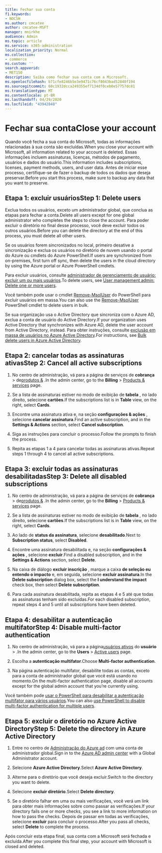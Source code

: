 ```yaml
---
title: Fechar sua conta
f1.keywords:
- NOCSH
ms.author: cmcatee
author: cmcatee-MSFT
manager: mnirkhe
audience: Admin
ms.topic: article
ms.service: o365-administration
localization_priority: Normal
ms.collection:
- commerce
ms.custom: ''
search.appverid:
- MET150
description: Saiba como fechar sua conta com a Microsoft.
ms.openlocfilehash: b71cfe8246b5e3e9471c76cf8043bad52840f194
ms.sourcegitcommit: 60c1932dcca249355ef7134df0ceb0e57757dc81
ms.translationtype: MT
ms.contentlocale: pt-BR
ms.lasthandoff: 04/29/2020
ms.locfileid: "43942848"
---
```

# <a name="close-your-account"></a><span data-ttu-id="e89dc-103">Fechar sua conta</span><span class="sxs-lookup"><span data-stu-id="e89dc-103">Close your account</span></span>

<span data-ttu-id="e89dc-104">Quando você fecha a sua conta do Microsoft, todas as informações relacionadas à sua conta são excluídas.</span><span class="sxs-lookup"><span data-stu-id="e89dc-104">When you close your account with Microsoft, all information related to your account is deleted.</span></span> <span data-ttu-id="e89dc-105">Essas informações incluem assinaturas, licenças, métodos de pagamento, usuários e dados do usuário.</span><span class="sxs-lookup"><span data-stu-id="e89dc-105">This information includes subscriptions, licenses, payment methods, users, and user data.</span></span> <span data-ttu-id="e89dc-106">Antes de iniciar esse processo, certifique-se de fazer o backup de todos os dados que deseja preservar.</span><span class="sxs-lookup"><span data-stu-id="e89dc-106">Before you start this process, make sure to backup any data that you want to preserve.</span></span>

## <a name="step-1-delete-users"></a><span data-ttu-id="e89dc-107">Etapa 1: excluir usuários</span><span class="sxs-lookup"><span data-stu-id="e89dc-107">Step 1: Delete users</span></span>

<span data-ttu-id="e89dc-108">Exclua todos os usuários, exceto um administrador global, que conclua as etapas para fechar a conta.</span><span class="sxs-lookup"><span data-stu-id="e89dc-108">Delete all users except for one global administrator who completes the steps to close the account.</span></span> <span data-ttu-id="e89dc-109">Para poder excluir o diretório no final desse processo, você deve excluir todos os outros usuários.</span><span class="sxs-lookup"><span data-stu-id="e89dc-109">Before you can delete the directory at the end of this process, you must delete all other users.</span></span>

<span data-ttu-id="e89dc-110">Se os usuários forem sincronizados no local, primeiro desative a sincronização e exclua os usuários no diretório de nuvem usando o portal do Azure ou cmdlets do Azure PowerShell.</span><span class="sxs-lookup"><span data-stu-id="e89dc-110">If users are synchronized from on-premises, first turn off sync, then delete the users in the cloud directory by using the Azure portal or Azure PowerShell cmdlets.</span></span>

<span data-ttu-id="e89dc-111">Para excluir usuários, consulte <a href="https://docs.microsoft.com/office365/admin/add-users/delete-a-user?view=o365-worldwide#user-management-admin-delete-one-or-more-users-from-office-365">administrador de gerenciamento de usuário: excluir um ou mais usuários</a>.</span><span class="sxs-lookup"><span data-stu-id="e89dc-111">To delete users, see <a href="https://docs.microsoft.com/office365/admin/add-users/delete-a-user?view=o365-worldwide#user-management-admin-delete-one-or-more-users-from-office-365">User management admin: Delete one or more users</a>.</span></span>

<span data-ttu-id="e89dc-112">Você também pode usar o cmdlet <a href="https://go.microsoft.com/fwlink/?linkid=842230">Remove-MsolUser</a> do PowerShell para excluir usuários em massa.</span><span class="sxs-lookup"><span data-stu-id="e89dc-112">You can also use the <a href="https://go.microsoft.com/fwlink/?linkid=842230">Remove-MsolUser</a> PowerShell cmdlet to delete users in bulk.</span></span>

<span data-ttu-id="e89dc-113">Se sua organização usa o Active Directory que sincroniza com o Azure AD, exclua a conta de usuário do Active Directory.</span><span class="sxs-lookup"><span data-stu-id="e89dc-113">If your organization uses Active Directory that synchronizes with Azure AD, delete the user account from Active Directory, instead.</span></span> <span data-ttu-id="e89dc-114">Para obter instruções, consulte <a href="https://docs.microsoft.com/azure/active-directory/users-groups-roles/users-bulk-delete">exclusão em massa de usuários no Azure Active Directory</a>.</span><span class="sxs-lookup"><span data-stu-id="e89dc-114">For instructions, see <a href="https://docs.microsoft.com/azure/active-directory/users-groups-roles/users-bulk-delete">Bulk delete users in Azure Active Directory</a>.</span></span>

## <a name="step-2-cancel-all-active-subscriptions"></a><span data-ttu-id="e89dc-115">Etapa 2: cancelar todas as assinaturas ativas</span><span class="sxs-lookup"><span data-stu-id="e89dc-115">Step 2: Cancel all active subscriptions</span></span>

1. <span data-ttu-id="e89dc-116">No centro de administração, vá para a página de serviços de **cobrança** > de<a href="https://go.microsoft.com/fwlink/p/?linkid=842054" target="_blank">produtos &</a> .</span><span class="sxs-lookup"><span data-stu-id="e89dc-116">In the admin center, go to the **Billing** > <a href="https://go.microsoft.com/fwlink/p/?linkid=842054" target="_blank">Products & services</a> page.</span></span>

2. <span data-ttu-id="e89dc-117">Se a lista de assinaturas estiver no modo de exibição de **tabela** , no lado direito, selecione **cartões**.</span><span class="sxs-lookup"><span data-stu-id="e89dc-117">If the subscriptions list is in **Table** view, on the right, select **Cards**.</span></span>

3. <span data-ttu-id="e89dc-118">Encontre uma assinatura ativa e, na seção **configurações & ações** , selecione **cancelar assinatura**.</span><span class="sxs-lookup"><span data-stu-id="e89dc-118">Find an active subscription, and in the **Settings & Actions** section, select **Cancel subscription**.</span></span>

4. <span data-ttu-id="e89dc-119">Siga as instruções para concluir o processo.</span><span class="sxs-lookup"><span data-stu-id="e89dc-119">Follow the prompts to finish the process.</span></span>

5. <span data-ttu-id="e89dc-120">Repita as etapas 1 a 4 para cancelar todas as assinaturas ativas.</span><span class="sxs-lookup"><span data-stu-id="e89dc-120">Repeat steps 1 through 4 to cancel all active subscriptions.</span></span>

## <a name="step-3-delete-all-disabled-subscriptions"></a><span data-ttu-id="e89dc-121">Etapa 3: excluir todas as assinaturas desabilitadas</span><span class="sxs-lookup"><span data-stu-id="e89dc-121">Step 3: Delete all disabled subscriptions</span></span>

1. <span data-ttu-id="e89dc-122">No centro de administração, vá para a página de serviços de **cobrança** > de<a href="https://go.microsoft.com/fwlink/p/?linkid=842054" target="_blank">produtos &</a> .</span><span class="sxs-lookup"><span data-stu-id="e89dc-122">In the admin center, go to the **Billing** > <a href="https://go.microsoft.com/fwlink/p/?linkid=842054" target="_blank">Products & services</a> page.</span></span>

2. <span data-ttu-id="e89dc-123">Se a lista de assinaturas estiver no modo de exibição de **tabela** , no lado direito, selecione **cartões**.</span><span class="sxs-lookup"><span data-stu-id="e89dc-123">If the subscriptions list is in **Table** view, on the right, select **Cards**.</span></span>

3. <span data-ttu-id="e89dc-124">Ao lado de **status da assinatura**, selecione **desabilitado**.</span><span class="sxs-lookup"><span data-stu-id="e89dc-124">Next to **Subscription status**, select **Disabled**.</span></span>

4. <span data-ttu-id="e89dc-125">Encontre uma assinatura desabilitada e, na seção **configurações & ações** , selecione **excluir**.</span><span class="sxs-lookup"><span data-stu-id="e89dc-125">Find a disabled subscription, and in the **Settings & Actions** section, select **Delete**.</span></span>

5. <span data-ttu-id="e89dc-126">Na caixa de diálogo **excluir inscrição** , marque a caixa **de seleção eu entendo o impacto** e, em seguida, selecione **excluir assinatura**.</span><span class="sxs-lookup"><span data-stu-id="e89dc-126">In the **Delete subscription** dialog box, select the **I understand the impact** check box, then select **Delete subscription**.</span></span>

6. <span data-ttu-id="e89dc-127">Para cada assinatura desabilitada, repita as etapas 4 e 5 até que todas as assinaturas tenham sido excluídas.</span><span class="sxs-lookup"><span data-stu-id="e89dc-127">For each disabled subscription, repeat steps 4 and 5 until all subscriptions have been deleted.</span></span>

## <a name="step-4-disable-multi-factor-authentication"></a><span data-ttu-id="e89dc-128">Etapa 4: desabilitar a autenticação multifator</span><span class="sxs-lookup"><span data-stu-id="e89dc-128">Step 4: Disable multi-factor authentication</span></span>

1. <span data-ttu-id="e89dc-129">No centro de administração, vá para a página<a href="https://go.microsoft.com/fwlink/p/?linkid=834822" target="_blank">usuários ativos</a> do **usuário** > .</span><span class="sxs-lookup"><span data-stu-id="e89dc-129">In the admin center, go to the **Users** > <a href="https://go.microsoft.com/fwlink/p/?linkid=834822" target="_blank">Active users</a> page.</span></span>

2. <span data-ttu-id="e89dc-130">Escolha a **autenticação multifator**.</span><span class="sxs-lookup"><span data-stu-id="e89dc-130">Choose **Multi-factor authentication**.</span></span>

3. <span data-ttu-id="e89dc-131">Na página autenticação multifator, desabilite todas as contas, exceto para a conta de administrador global que você está usando no momento.</span><span class="sxs-lookup"><span data-stu-id="e89dc-131">On the multi-factor authentication page, disable all accounts except for the global admin account that you’re currently using.</span></span>

<span data-ttu-id="e89dc-132">Você também pode <a href="https://docs.microsoft.com/azure/active-directory/authentication/howto-mfa-userstates#change-state-using-powershell">usar o PowerShell para desabilitar a autenticação multifator para vários usuários</a>.</span><span class="sxs-lookup"><span data-stu-id="e89dc-132">You can also <a href="https://docs.microsoft.com/azure/active-directory/authentication/howto-mfa-userstates#change-state-using-powershell">use PowerShell to disable multi-factor authentication for multiple users</a>.</span></span>

## <a name="step-5-delete-the-directory-in-azure-active-directory"></a><span data-ttu-id="e89dc-133">Etapa 5: excluir o diretório no Azure Active Directory</span><span class="sxs-lookup"><span data-stu-id="e89dc-133">Step 5: Delete the directory in Azure Active Directory</span></span>

1. <span data-ttu-id="e89dc-134">Entre no centro de <a href="https://aad.portal.azure.com/" target="_blank">Administração do Azure ad</a> com uma conta de administrador global.</span><span class="sxs-lookup"><span data-stu-id="e89dc-134">Sign in to the <a href="https://aad.portal.azure.com/" target="_blank">Azure AD admin center</a> with a Global Administrator account.</span></span>

2. <span data-ttu-id="e89dc-135">Selecione **Azure Active Directory**.</span><span class="sxs-lookup"><span data-stu-id="e89dc-135">Select **Azure Active Directory**.</span></span>

3. <span data-ttu-id="e89dc-136">Alterne para o diretório que você deseja excluir.</span><span class="sxs-lookup"><span data-stu-id="e89dc-136">Switch to the directory you want to delete.</span></span>

4. <span data-ttu-id="e89dc-137">Selecione **excluir diretório**.</span><span class="sxs-lookup"><span data-stu-id="e89dc-137">Select **Delete directory**.</span></span>

5. <span data-ttu-id="e89dc-138">Se o diretório falhar em uma ou mais verificações, você verá um link para obter mais informações sobre como passar as verificações.</span><span class="sxs-lookup"><span data-stu-id="e89dc-138">If your directory fails one or more checks, you see a link to more information on how to pass the checks.</span></span> <span data-ttu-id="e89dc-139">Depois de passar em todas as verificações, selecione **excluir** para concluir o processo.</span><span class="sxs-lookup"><span data-stu-id="e89dc-139">After you pass all checks, select **Delete** to complete the process.</span></span>

<span data-ttu-id="e89dc-140">Após concluir esta etapa final, sua conta com a Microsoft será fechada e excluída.</span><span class="sxs-lookup"><span data-stu-id="e89dc-140">After you complete this final step, your account with Microsoft is closed and deleted.</span></span>
